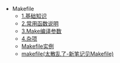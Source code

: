 * Makefile
   * [1.基础知识](1.基础知识/)
   * [2.常用函数说明](2.常用函数说明/)
   * [3.Make编译参数](3.Make编译参数/)
   * [4.杂项](4.杂项/)
   * [Makefile实例](Makefile实例/)
   * [makefile(太散乱了-新笔记见Makefile)](makefile(太散乱了-新笔记见Makefile)/)
